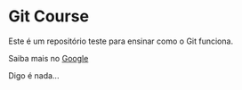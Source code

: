 # Git Course

Este é um repositório teste para ensinar como o Git funciona.

Saiba mais no [Google](https://google.com.br)

Digo é nada...
